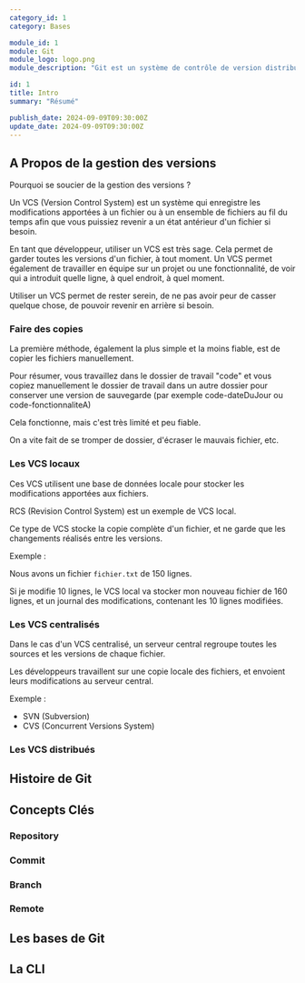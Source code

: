 ```yaml
---
category_id: 1
category: Bases

module_id: 1
module: Git
module_logo: logo.png
module_description: "Git est un système de contrôle de version distribué gratuit et open source conçu pour gérer tout, des petits aux très grands projets avec rapidité et efficacité."

id: 1
title: Intro
summary: "Résumé"

publish_date: 2024-09-09T09:30:00Z
update_date: 2024-09-09T09:30:00Z
---
```


## A Propos de la gestion des versions

Pourquoi se soucier de la gestion des versions ?

Un VCS (Version Control System) est un système qui enregistre les modifications apportées à un fichier ou à un ensemble de fichiers au fil du temps afin que vous puissiez revenir a un état antérieur d'un fichier si besoin.

En tant que développeur, utiliser un VCS est très sage. Cela permet de garder toutes les versions d'un fichier, à tout moment. Un VCS permet également de travailler en équipe sur un projet ou une fonctionnalité, de voir qui a introduit quelle ligne, à quel endroit, à quel moment.

Utiliser un VCS permet de rester serein, de ne pas avoir peur de casser quelque chose, de pouvoir revenir en arrière si besoin.

### Faire des copies

La première méthode, également la plus simple et la moins fiable, est de copier les fichiers manuellement.

Pour résumer, vous travaillez dans le dossier de travail "code" et vous copiez manuellement le dossier de travail dans un autre dossier pour conserver une version de sauvegarde (par exemple code-dateDuJour ou code-fonctionnaliteA)

Cela fonctionne, mais c'est très limité et peu fiable.

On a vite fait de se tromper de dossier, d'écraser le mauvais fichier, etc.

### Les VCS locaux

Ces VCS utilisent une base de données locale pour stocker les modifications apportées aux fichiers.

RCS (Revision Control System) est un exemple de VCS local.

Ce type de VCS stocke la copie complète d'un fichier, et ne garde que les changements réalisés entre les versions.

Exemple :

Nous avons un fichier `fichier.txt` de 150 lignes.

Si je modifie 10 lignes, le VCS local va stocker mon nouveau fichier de 160 lignes, et un journal des modifications, contenant les 10 lignes modifiées.

### Les VCS centralisés

Dans le cas d'un VCS centralisé, un serveur central regroupe toutes les sources et les versions de chaque fichier.

Les développeurs travaillent sur une copie locale des fichiers, et envoient leurs modifications au serveur central.

Exemple :

- SVN (Subversion)
- CVS (Concurrent Versions System)

### Les VCS distribués

## Histoire de Git

## Concepts Clés

### Repository

### Commit

### Branch

### Remote

## Les bases de Git

## La CLI
